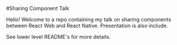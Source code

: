 #Sharing Component Talk

Hello! Welcome to a repo containing my talk on sharing components between React Web and React Native. Presentation is also include.

See lower level README's for more details.